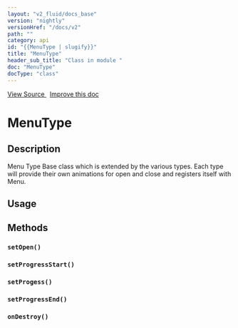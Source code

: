 ```yaml
---
layout: "v2_fluid/docs_base"
version: "nightly"
versionHref: "/docs/v2"
path: ""
category: api
id: "{{MenuType | slugify}}"
title: "MenuType"
header_sub_title: "Class in module "
doc: "MenuType"
docType: "class"
---
```





<div class="improve-docs">
  <a href='http://github.com/driftyco/ionic2/tree/master/ionic/components/menu/menu-types.ts#L1'>
    View Source
  </a>
  &nbsp;
  <a href='http://github.com/driftyco/ionic2/edit/master/ionic/components/menu/menu-types.ts#L1'>
    Improve this doc
  </a>

  <!-- TODO(drewrygh, perrygovier): render this block in the correct location, markup identical to component docs -->

</div>




<h1 class="api-title">


MenuType






</h1>






<h2>Description</h2>

<p>Menu Type
Base class which is extended by the various types. Each
type will provide their own animations for open and close
and registers itself with Menu.</p>

<h2>Usage</h2>





<h2>Methods</h2>

<div id="setOpen"></div>

<h3>
<code>setOpen()</code>

</h3>












<div id="setProgressStart"></div>

<h3>
<code>setProgressStart()</code>

</h3>












<div id="setProgess"></div>

<h3>
<code>setProgess()</code>

</h3>












<div id="setProgressEnd"></div>

<h3>
<code>setProgressEnd()</code>

</h3>












<div id="onDestroy"></div>

<h3>
<code>onDestroy()</code>

</h3>










<!-- end content block -->


<!-- end body block -->


